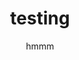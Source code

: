 ---
home: true
title: testing
subtitle: hmmm
heroImage: https://rschooltoday.com/img/logo.png
actionText: Learning Resource →
actionLink: /welcome/
---